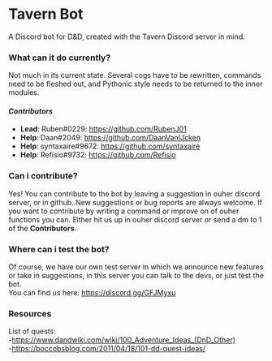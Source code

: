 # Tavern Bot
A Discord bot for D&D, created with the Tavern Discord server in mind.

### What can it do currently?
Not much in its current state. Several cogs have to be rewritten, commands need to be fleshed out, and Pythonic style needs to be returned to the inner modules.

#### _Contributors_
* **Lead**: Ruben#0229: https://github.com/RubenJ01
* **Help**: Daan#2049: https://github.com/DaanVanIJcken
* **Help**: syntaxaire#9672: https://github.com/syntaxaire
* **Help**: Refisio#9732: https://github.com/Refisio

### Can i contribute?
Yes! You can contribute to the bot by leaving a suggestion in ouher discord server, or in github. New suggestions or bug reports are always welcome. If you want to contribute by writing a command or improve on of ouher functions you can. Either hit us up in ouher discord server or send a dm to 1 of the **Contributors**.

### Where can i test the bot?
Of course, we have our own test server in which we announce new features or take in suggestions, in this server you can talk to the devs, or just test the bot. <br>
You can find us here: https://discord.gg/GFJMyxu

### Resources
List of quests: <br>
-https://www.dandwiki.com/wiki/100_Adventure_Ideas_(DnD_Other) <br>
-https://boccobsblog.com/2011/04/18/101-dd-quest-ideas/ <br>
